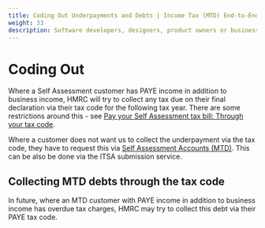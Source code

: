 ```yaml
---
title: Coding Out Underpayments and Debts | Income Tax (MTD) End-to-End Service Guide
weight: 33
description: Software developers, designers, product owners or business analysts. Integrate your software with the Income Tax API for Making Tax Digital.
---
```


<!--- Section owner: MTD Programme --->

# Coding Out

Where a Self Assessment customer has PAYE income in addition to business income, HMRC will try to collect any tax due on their final declaration via their tax code for the following tax year. There are some restrictions around this - see [Pay your Self Assessment tax bill: Through your tax code](https://www.gov.uk/pay-self-assessment-tax-bill/through-your-tax-code).

Where a customer does not want us to collect the underpayment via the tax code, they have to request this via [Self Assessment Accounts (MTD)](https://developer.service.hmrc.gov.uk/api-documentation/docs/api/service/self-assessment-accounts-api/2.0#coding-out-underpayments-and-debts). This can be also be done via the ITSA submission service.


## Collecting MTD debts through the tax code

 In future, where an MTD customer with PAYE income in addition to business income has overdue tax charges, HMRC may try to collect this debt via their PAYE tax code.
